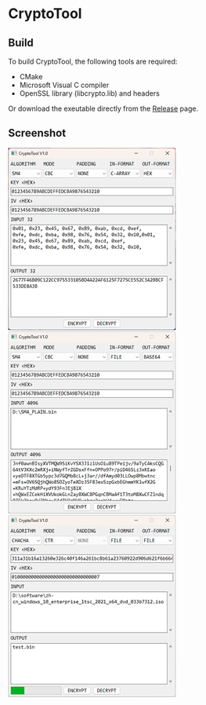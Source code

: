 # CryptoTool
## Build
To build CryptoTool, the following tools are required:
* CMake
* Microsoft Visual C compiler
* OpenSSL library (libcrypto.lib) and headers

Or download the exeutable directly from the [Release](https://github.com/nonikon/CryptoTool/releases) page.

## Screenshot
![avatar](https://github.com/nonikon/CryptoTool/raw/master/screenshot/1.png)
![avatar](https://github.com/nonikon/CryptoTool/raw/master/screenshot/2.png)
![avatar](https://github.com/nonikon/CryptoTool/raw/master/screenshot/3.png)
